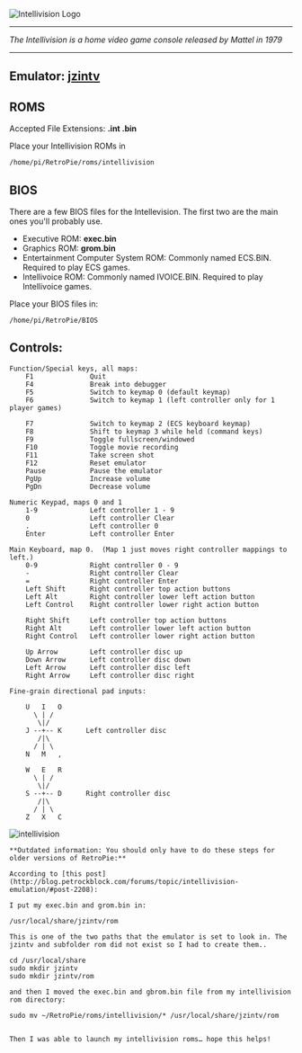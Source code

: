 ![Intellivision Logo](http://upload.wikimedia.org/wikipedia/en/a/aa/Intellivision_logo.gif)

***

_The Intellivision is a home video game console released by Mattel in 1979_

***
## Emulator: [jzintv](http://spatula-city.org/~im14u2c/intv/)

## ROMS
Accepted File Extensions: **.int .bin**

Place your Intellivision ROMs in
```
/home/pi/RetroPie/roms/intellivision
```
## BIOS
There are a few BIOS files for the Intellevision. The first two are the main ones you'll probably use.
* Executive ROM: **exec.bin**
* Graphics ROM: **grom.bin**
* Entertainment Computer System ROM: Commonly named ECS.BIN. Required to play ECS games. 
* Intellivoice ROM: Commonly named IVOICE.BIN. Required to play Intellivoice games. 

Place your BIOS files in:
```
/home/pi/RetroPie/BIOS
```


## Controls:
```shell
Function/Special keys, all maps:
    F1              Quit
    F4              Break into debugger
    F5              Switch to keymap 0 (default keymap)
    F6              Switch to keymap 1 (left controller only for 1 player games)

    F7              Switch to keymap 2 (ECS keyboard keymap)
    F8              Shift to keymap 3 while held (command keys)
    F9              Toggle fullscreen/windowed 
    F10             Toggle movie recording 
    F11             Take screen shot
    F12             Reset emulator
    Pause           Pause the emulator
    PgUp            Increase volume
    PgDn            Decrease volume

Numeric Keypad, maps 0 and 1
    1-9             Left controller 1 - 9
    0               Left controller Clear
    .               Left controller 0
    Enter           Left controller Enter

Main Keyboard, map 0.  (Map 1 just moves right controller mappings to left.)
    0-9             Right controller 0 - 9
    -               Right controller Clear
    =               Right controller Enter
    Left Shift      Right controller top action buttons
    Left Alt        Right controller lower left action button
    Left Control    Right controller lower right action button

    Right Shift     Left controller top action buttons
    Right Alt       Left controller lower left action button
    Right Control   Left controller lower right action button

    Up Arrow        Left controller disc up
    Down Arrow      Left controller disc down
    Left Arrow      Left controller disc left
    Right Arrow     Left controller disc right

Fine-grain directional pad inputs:

    U   I   O
      \ | /
       \|/ 
    J --+-- K      Left controller disc
       /|\
      / | \
    N   M   , 
   
    W   E   R
      \ | /
       \|/ 
    S --+-- D      Right controller disc
       /|\
      / | \
    Z   X   C
```

![intellivision](https://cloud.githubusercontent.com/assets/10035308/8246393/3e98c8c2-15fb-11e5-9398-3f5abd60361b.png)
```
**Outdated information: You should only have to do these steps for older versions of RetroPie:**

According to [this post](http://blog.petrockblock.com/forums/topic/intellivision-emulation/#post-2208):

I put my exec.bin and grom.bin in:

/usr/local/share/jzintv/rom

This is one of the two paths that the emulator is set to look in. The jzintv and subfolder rom did not exist so I had to create them..

cd /usr/local/share
sudo mkdir jzintv
sudo mkdir jzintv/rom

and then I moved the exec.bin and gbrom.bin file from my intellivision rom directory:

sudo mv ~/RetroPie/roms/intellivision/* /usr/local/share/jzintv/rom


Then I was able to launch my intellivision roms… hope this helps!
```